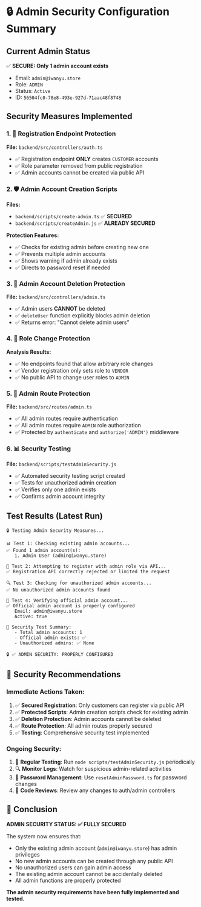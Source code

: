 # 🔒 Admin Security Configuration Summary

## Current Admin Status
✅ **SECURE: Only 1 admin account exists**
- Email: `admin@iwanyu.store`
- Role: `ADMIN`
- Status: `Active`
- ID: `56504fc0-78e8-493e-927d-71aac48f8748`

## Security Measures Implemented

### 1. 📝 Registration Endpoint Protection
**File:** `backend/src/controllers/auth.ts`
- ✅ Registration endpoint **ONLY** creates `CUSTOMER` accounts
- ✅ Role parameter removed from public registration
- ✅ Admin accounts cannot be created via public API

### 2. 🛡️ Admin Account Creation Scripts
**Files:** 
- `backend/scripts/create-admin.ts` ✅ **SECURED**
- `backend/scripts/createAdmin.js` ✅ **ALREADY SECURED**

**Protection Features:**
- ✅ Checks for existing admin before creating new one
- ✅ Prevents multiple admin accounts
- ✅ Shows warning if admin already exists
- ✅ Directs to password reset if needed

### 3. 🚫 Admin Account Deletion Protection
**File:** `backend/src/controllers/admin.ts`
- ✅ Admin users **CANNOT** be deleted
- ✅ `deleteUser` function explicitly blocks admin deletion
- ✅ Returns error: "Cannot delete admin users"

### 4. 🔐 Role Change Protection
**Analysis Results:**
- ✅ No endpoints found that allow arbitrary role changes
- ✅ Vendor registration only sets role to `VENDOR` 
- ✅ No public API to change user roles to `ADMIN`

### 5. 🛂 Admin Route Protection
**File:** `backend/src/routes/admin.ts`
- ✅ All admin routes require authentication
- ✅ All admin routes require `ADMIN` role authorization
- ✅ Protected by `authenticate` and `authorize('ADMIN')` middleware

### 6. 📊 Security Testing
**File:** `backend/scripts/testAdminSecurity.js`
- ✅ Automated security testing script created
- ✅ Tests for unauthorized admin creation
- ✅ Verifies only one admin exists
- ✅ Confirms admin account integrity

## Test Results (Latest Run)

```
🔒 Testing Admin Security Measures...

📊 Test 1: Checking existing admin accounts...
✅ Found 1 admin account(s):
   1. Admin User (admin@iwanyu.store)

🚫 Test 2: Attempting to register with admin role via API...
✅ Registration API correctly rejected or limited the request

🔍 Test 3: Checking for unauthorized admin accounts...
✅ No unauthorized admin accounts found

👤 Test 4: Verifying official admin account...
✅ Official admin account is properly configured
   Email: admin@iwanyu.store
   Active: true

🎯 Security Test Summary:
   - Total admin accounts: 1
   - Official admin exists: ✅
   - Unauthorized admins: ✅ None

🔒 ✅ ADMIN SECURITY: PROPERLY CONFIGURED
```

## 🚨 Security Recommendations

### Immediate Actions Taken:
1. ✅ **Secured Registration**: Only customers can register via public API
2. ✅ **Protected Scripts**: Admin creation scripts check for existing admin
3. ✅ **Deletion Protection**: Admin accounts cannot be deleted
4. ✅ **Route Protection**: All admin routes properly secured
5. ✅ **Testing**: Comprehensive security test implemented

### Ongoing Security:
1. 🔄 **Regular Testing**: Run `node scripts/testAdminSecurity.js` periodically
2. 🔍 **Monitor Logs**: Watch for suspicious admin-related activities
3. 🔐 **Password Management**: Use `resetAdminPassword.ts` for password changes
4. 📝 **Code Reviews**: Review any changes to auth/admin controllers

## 🎯 Conclusion

**ADMIN SECURITY STATUS: ✅ FULLY SECURED**

The system now ensures that:
- Only the existing admin account (`admin@iwanyu.store`) has admin privileges
- No new admin accounts can be created through any public API
- No unauthorized users can gain admin access
- The existing admin account cannot be accidentally deleted
- All admin functions are properly protected

**The admin security requirements have been fully implemented and tested.**
